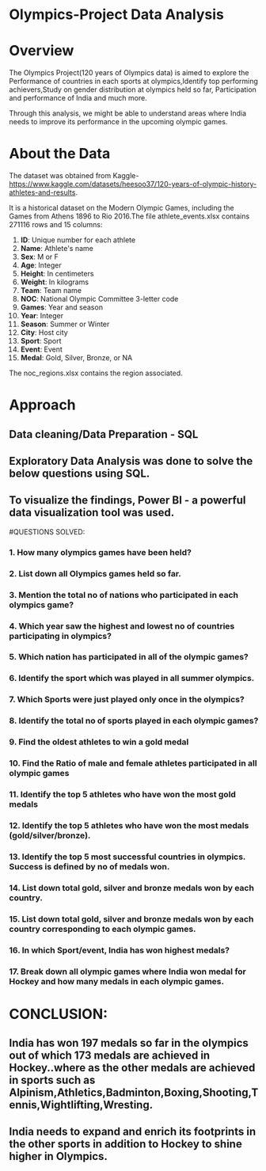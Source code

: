 # Olympics-Project Data Analysis

# Overview
The Olympics Project(120 years of Olympics data) is aimed to explore the Performance of countries in each sports at olympics,Identify top performing achievers,Study on gender distribution at olympics held so far, Participation and performance of India and much more.

Through this analysis, we might be able to understand areas where India needs to improve its performance in the upcoming olympic games. 

# About the Data
The dataset was obtained from Kaggle-https://www.kaggle.com/datasets/heesoo37/120-years-of-olympic-history-athletes-and-results.

It is a historical dataset on the Modern Olympic Games, including the Games from Athens 1896 to Rio 2016.The file athlete_events.xlsx contains 271116 rows and 15 columns:

1. **ID**: Unique number for each athlete
2. **Name**: Athlete's name
3. **Sex**: M or F
4. **Age**: Integer
5. **Height**: In centimeters
6. **Weight**: In kilograms
7. **Team**: Team name
8. **NOC**: National Olympic Committee 3-letter code
9. **Games**: Year and season
10. **Year**: Integer
11. **Season**: Summer or Winter
12. **City**: Host city
13. **Sport**: Sport
14. **Event**: Event
15. **Medal**: Gold, Silver, Bronze, or NA


The noc_regions.xlsx contains the region associated.

# Approach
## Data cleaning/Data Preparation - SQL
## Exploratory Data Analysis was done to solve the below questions using SQL.
## To visualize the findings, Power BI - a powerful data visualization tool was used.

#QUESTIONS SOLVED:
### 1. How many olympics games have been held?
### 2. List down all Olympics games held so far.
### 3. Mention the total no of nations who participated in each olympics game?
### 4. Which year saw the highest and lowest no of countries participating in olympics?
### 5. Which nation has participated in all of the olympic games?
### 6. Identify the sport which was played in all summer olympics.
### 7. Which Sports were just played only once in the olympics?
### 8. Identify the total no of sports played in each olympic games?
### 9. Find the oldest athletes to win a gold medal
### 10. Find the Ratio of male and female athletes participated in all olympic games
### 11. Identify the top 5 athletes who have won the most gold medals
### 12. Identify the top 5 athletes who have won the most medals (gold/silver/bronze).
### 13. Identify the top 5 most successful countries in olympics. Success is defined by no of medals won.
### 14. List down total gold, silver and bronze medals won by each country.
### 15. List down total gold, silver and bronze medals won by each country corresponding to each olympic games.
### 16. In which Sport/event, India has won highest medals?
### 17. Break down all olympic games where India won medal for Hockey and how many medals in each olympic games.

# CONCLUSION:
## India has won 197 medals so far in the olympics out of which 173 medals are achieved in Hockey..where as the other medals are achieved in sports such as Alpinism,Athletics,Badminton,Boxing,Shooting,Tennis,Wightlifting,Wresting.

## India needs to expand and enrich its footprints in the other sports in addition to Hockey to shine higher in Olympics.
